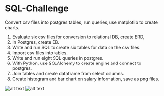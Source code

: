# SQL-Challenge

Convert csv files into postgres tables, run queries, use matplotlib to create charts.

1) Evaluate six csv files for conversion to relational DB, create ERD,
2) In Postgres, create DB.
3) Write and run SQL to create six tables for data on the csv files.
4) Import csv files into tables.
5) Write and run eight SQL queries in postgres.
6) With Python, use SQLAlchemy to create engine and connect to postgres.
7) Join tables and create dataframe from select columns.
8) Create histogram and bar chart on salary information, save as png files.

![alt text](https://github.com/dougbhigh/SQL-Challenge/blob/master/EmployeeSQL/Images/ERD.png)
![alt text](https://github.com/dougbhigh/SQL-Challenge/blob/master/EmployeeSQL/Images/SalariesByTitle.png)